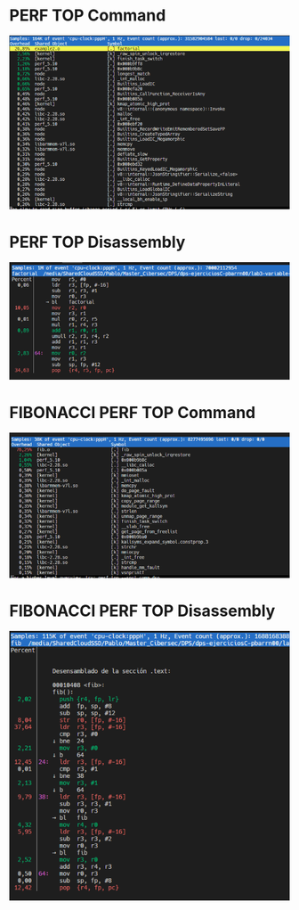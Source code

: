 # PERF TOP Command
![Perf results fibonacci()](img/perftop.png "Perf results fibonacci()")

# PERF TOP Disassembly
![Perf results fibonacci()](img/perftopdisassembly.png "Perf results fibonacci()")

# FIBONACCI PERF TOP Command
![Perf results fibonacci()](img/perftopfibo.png "Perf results fibonacci()")

# FIBONACCI PERF TOP Disassembly
![Perf results fibonacci()](img/perftopfibodisassembly.png "Perf results fibonacci()")